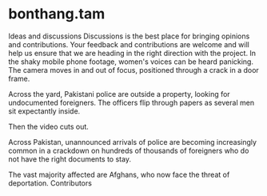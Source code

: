 # bonthang.tam
Ideas and discussions
Discussions is the best place for bringing opinions and contributions. Your feedback and contributions are welcome and will help us ensure that we are heading in the right direction with the project.
In the shaky mobile phone footage, women's voices can be heard panicking. The camera moves in and out of focus, positioned through a crack in a door frame.

Across the yard, Pakistani police are outside a property, looking for undocumented foreigners. The officers flip through papers as several men sit expectantly inside.

Then the video cuts out.

Across Pakistan, unannounced arrivals of police are becoming increasingly common in a crackdown on hundreds of thousands of foreigners who do not have the right documents to stay.

The vast majority affected are Afghans, who now face the threat of deportation.
Contributors
